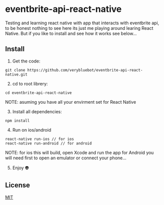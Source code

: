 # eventbrite-api-react-native
Testing and learning react native with app that interacts with eventbrite api,
to be honest nothing to see here its just me playing around learing React Native.
But if you like to install and see how it works see below...

## Install
1. Get the code:
```
git clone https://github.com/verybluebot/eventbrite-api-react-native.git
```
2. cd to root librery:
```
cd eventbrite-api-react-native
```
NOTE: asuming you have all your envirment set for React Native

3. Install all dependencies:
```
npm install
```
4. Run on ios/android
```
react-native run-ios // for ios
react-native run-android // for android
```
NOTE: for ios this will build, open Xcode and run the app for Android you will need first to open an emulator or connect your phone...

5. Enjoy :alien:

## License 
[MIT](https://github.com/verybluebot/eventbrite-api-react-native/blob/master/LICENSE.md)
